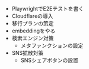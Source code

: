 - PlaywrightでE2Eテストを書く
- Cloudflareの導入
- 移行プランの策定
- embeddingをやる
- 検索エンジン対策
  - メタファンクションの設定
- SNS拡散対策
  - SNSシェアボタンの設置